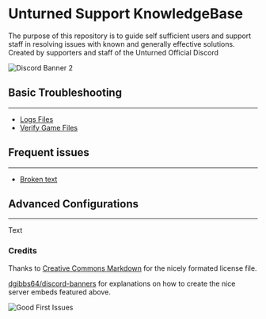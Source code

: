 # Unturned Support KnowledgeBase

The purpose of this repository is to guide self sufficient users and support staff in resolving issues with known and generally effective solutions. Created by supporters and staff of the Unturned Official Discord

![Discord Banner 2](https://discordapp.com/api/guilds/324229387295653889/widget.png?style=banner2)

## Basic Troubleshooting

---

* [Logs Files](LogFiles.md)
* [Verify Game Files](verifyGameFiles.md)

## Frequent issues

---

* [Broken text](BrokenText.md)

## Advanced Configurations

---
Text

### Credits

Thanks to [Creative Commons Markdown](https://github.com/idleberg/Creative-Commons-Markdown) for the nicely formated license file.

[dgibbs64/discord-banners](https://github.com/dgibbs64/discord-banners) for  explanations on how to create the nice server embeds featured above.

![Good First Issues](<https://img.shields.io/github/issues/Unturned-Official-Discord/U3-Support-Knowledgebase/good first issue?color=8a38d1&label=Good%20first%20Issues>)
